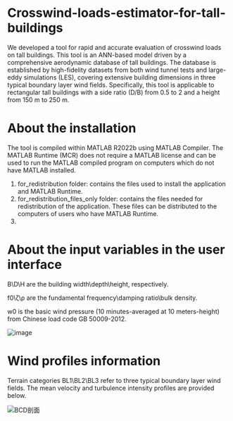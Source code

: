 # Crosswind-loads-estimator-for-tall-buildings
We developed a tool for rapid and accurate evaluation of crosswind loads on tall buildings.
This tool is an ANN-based model driven by a comprehensive aerodynamic database of tall buildings. The database is established by high-fidelity datasets from both wind tunnel tests and large-eddy simulations (LES), covering extensive building dimensions in three typical boundary layer wind fields.
Specifically, this tool is applicable to rectangular tall buildings with a side ratio (D/B) from 0.5 to 2 and a height from 150 m to 250 m.

# About the installation
The tool is compiled within MATLAB R2022b using MATLAB Compiler. The MATLAB Runtime (MCR) does not require a MATLAB license and can be used to run the MATLAB compiled program on computers which do not have MATLAB installed. 
1. for_redistribution folder: contains the files used to install the application and MATLAB Runtime.
2. for_redistribution_files_only folder: contains the files needed for redistribution of the application. These files can be distributed to the computers of users who have MATLAB Runtime.
3. 
# About the input variables in the user interface
B\D\H are the building width\depth\height, respectively.

f0\ζ\ρ are the fundamental frequency\damping ratio\bulk density.

w0 is the basic wind pressure (10 minutes-averaged at 10 meters-height) from Chinese load code GB 50009-2012.

![image](https://github.com/Hank-HXQ/Crosswind-loads-estimator-for-tall-buildings/assets/88885046/fb53ab1a-6e1f-453f-91ac-a148e943ac3e)
# Wind profiles information
Terrain categories BL1\BL2\BL3 refer to three typical boundary layer wind fields. The mean velocity and turbulence intensity profiles are provided below.

![BCD剖面](https://github.com/Hank-HXQ/Crosswind-loads-estimator-for-tall-buildings/assets/88885046/323817b2-7d27-4a7a-b40b-d8fbf80f6604)


